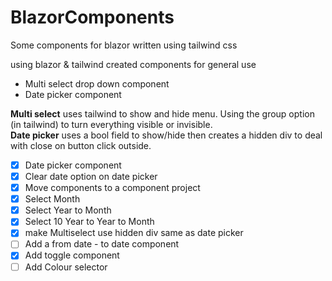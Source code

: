 # BlazorComponents
Some components for blazor written using tailwind css

using blazor & tailwind created components for general use

- Multi select drop down component
- Date picker component

**Multi select** uses tailwind to show and hide menu.  Using the group option (in tailwind) to turn everything visible or invisible.  
**Date picker** uses a bool field to show/hide then creates a hidden div to deal with close on button click outside.

- [X] Date picker component
- [X] Clear date option on date picker
- [X] Move components to a component project
- [X] Select Month
- [X] Select Year to Month
- [X] Select 10 Year to Year to Month
- [X] make Multiselect use hidden div same as date picker
- [ ] Add a from date - to date component
- [X] Add toggle component
- [ ] Add Colour selector
